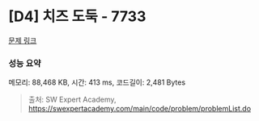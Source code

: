 # [D4] 치즈 도둑 - 7733 

[문제 링크](https://swexpertacademy.com/main/code/problem/problemDetail.do?contestProbId=AWrDOdQqRCUDFARG) 

### 성능 요약

메모리: 88,468 KB, 시간: 413 ms, 코드길이: 2,481 Bytes



> 출처: SW Expert Academy, https://swexpertacademy.com/main/code/problem/problemList.do